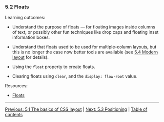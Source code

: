 ### 5.2 Floats

Learning outcomes:

- Understand the purpose of floats — for floating images inside columns of text, or possibly other fun techniques like drop caps and floating inset information boxes.

- Understand that floats used to be used for multiple-column layouts, but this is no longer the case now better tools are available (see [5.4 Modern layout](./5-4-modern-layout.md) for details).

- Using the `float` property to create floats.

- Clearing floats using `clear`, and the `display: flow-root` value.

Resources:

- [Floats](https://developer.mozilla.org/docs/Learn/CSS/CSS_layout/Floats)

---

[Previous: 5.1 The basics of CSS layout](/curriculum/2-core/2-styling/5-1-the-basics-of-css-layout.md) | [Next: 5.3 Positioning](/curriculum/2-core/2-styling/5-3-positioning.md) | [Table of contents](/TOC.md)